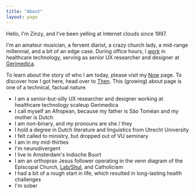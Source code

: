 ```yaml
---
title: "About"
layout: page
---
```

Hello, I'm Zinzy, and I’ve been yelling at Internet clouds since 1997. 

I'm an amateur musician, a fervent diarist, a crazy church lady, a mid-range millennial, and a bit of an edge case. During office hours, I [work](/work) in healthcare technology, serving as senior UX researcher and designer at [Gerimedica](https://gerimedica.nl). 
 
To learn about the story of who I am today, please visit my [Now](/now) page. To discover how I got here, head over to [Then](/then). This (growing) about page is one of a technical, factual nature.

- I am a senior-but-silly UX researcher and designer working at healthcare technology scaleup Gerimedica
- I call myself an Afropean, because my father is São Toméan and my mother is Dutch
- I am non-binary, and my pronouns are she / they
- I hold a degree in Dutch literature and linguistics from Utrecht University
- I felt called to ministry, but dropped out of VU seminary
- I am in my mid-thirties
- I'm neurodivergent
- I live in Amsterdam's Indische Buurt
- I am an orthoprax Jesus follower operating in the venn diagram of the Episcopal Church, [Lab/Shul](https://www.labshul.org/), and Catholicism
- I had a bit of a rough start in life, which resulted in long-lasting health challenges
- I'm <span id="sobrietyCount"></span>  <span id="sobrietyDays"></span> sober



 